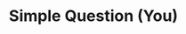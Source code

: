 ---
title: Simple Question (You)
layout: revealjs-structure
category: questions
structure: "Do you"
script:
- Do you ___?
- Yes, I do.
- No, I don't.
examples:
- work
- study
- drive
- exercise
- want a cup of coffee
- live near here
- speak english
- like the beatles
- have children
- joga tennis
- aproveita a sua vida
- lê livros
- come massas
---